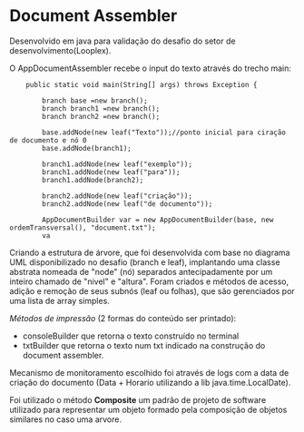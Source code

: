 # Document Assembler

Desenvolvido em java para validação do desafio do setor de desenvolvimento(Looplex).

O AppDocumentAssembler recebe o input do texto através do trecho main:

```
    public static void main(String[] args) throws Exception {
        
        branch base =new branch();
        branch branch1 =new branch();
        branch branch2 =new branch();

        base.addNode(new leaf("Texto"));//ponto inicial para ciração de documento e nó 0
        base.addNode(branch1);

        branch1.addNode(new leaf("exemplo")); 
        branch1.addNode(new leaf("para"));
        branch1.addNode(branch2);

        branch2.addNode(new leaf("criação"));
        branch2.addNode(new leaf("de documento"));

        AppDocumentBuilder var = new AppDocumentBuilder(base, new ordemTransversal(), "document.txt");
        va
```

Criando a estrutura de árvore, que foi desenvolvida com base no diagrama UML disponibilizado no desafio (branch e leaf), implantando uma classe abstrata nomeada de "node" (nó) separados antecipadamente por um inteiro chamado de "nivel" e "altura".
Foram criados e métodos de acesso, adição e remoção de seus subnós (leaf ou folhas), que são gerenciados por uma lista de array simples. 

*Métodos de impressão* (2 formas do conteúdo ser printado): 
- consoleBuilder que retorna o texto construído no terminal
- txtBuilder que retorna o texto num txt indicado na construção do document assembler.

Mecanismo de monitoramento escolhido foi através de logs com a data de criação do documento (Data + Horario utilizando a lib java.time.LocalDate).

Foi utilizado o método __Composite__ um padrão de projeto de software utilizado para representar um objeto formado pela composição de objetos similares no caso uma arvore.
